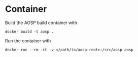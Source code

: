 # Container

Build the AOSP build container with

    docker build -t aosp .

Run the container with

    docker run --rm -it -v </path/to/aosp-root>:/src/aosp aosp
